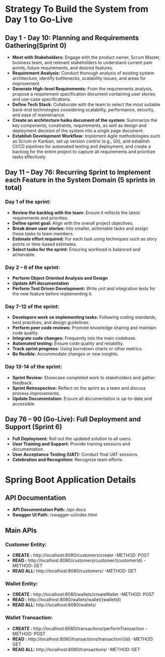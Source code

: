 # Strategy To Build the System from Day 1 to Go-Live

## Day 1 - Day 10: Planning and Requirements Gathering(Sprint 0)

- **Meet with Stakeholders:** Engage with the product owner, Scrum Master, business team, and relevant stakeholders to understand current pain points, future requirements, and desired features.
- **Requirement Analysis:** Conduct thorough analysis of existing system architecture, identify bottlenecks, scalability issues, and areas for improvement.
- **Generate High-level Requirements:** From the requirements analysis, propose a requirement specification document containing user stories and use-case specifications. 
- **Define Tech Stack:** Collaborate with the team to select the most suitable back-end technologies considering scalability, performance, security, and ease of maintenance. 
- **Create an architecture haiku document of the system:** Summarize the key components, constraints, requirements, as well as design and deployment decision of the system into a single page document. 
- **Establish Development Workflow:** Implement Agile methodologies such as Scrum or Kanban, set up version control (e.g., Git), and establish CI/CD pipelines for automated testing and deployment, and create a backlog for the entire project to capture all requirements and prioritize tasks effectively.

## Day 11 – Day 76: Recurring Sprint to Implement each Feature in the System Domain (5 sprints in total)

### Day 1 of the sprint:

- **Review the backlog with the team:** Ensure it reflects the latest requirements and priorities.
- **Define sprint goal:** Align with the overall project objectives.
- **Break down user stories:** Into smaller, actionable tasks and assign these tasks to team members.
- **Estimate effort required:** For each task using techniques such as story points or time-based estimates.
- **Select tasks for the sprint:** Ensuring workload is balanced and achievable.

### Day 2 – 6 of the sprint:

- **Perform Object Oriented Analysis and Design**
- **Update API documentation**
- **Perform Test Driven Development:** Write unit and integration tests for the new feature before implementing it.

### Day 7-12 of the sprint:

- **Developers work on implementing tasks:** Following coding standards, best practices, and design guidelines.
- **Perform peer code reviews:** Promote knowledge sharing and maintain code quality.
- **Integrate code changes:** Frequently into the main codebase.
- **Automated testing:** Ensure code quality and reliability.
- **Track sprint progress:** Using burndown charts or other metrics.
- **Be flexible:** Accommodate changes or new insights.

### Day 13-14 of the sprint:

- **Sprint Review:** Showcase completed work to stakeholders and gather feedback.
- **Sprint Retrospective:** Reflect on the sprint as a team and discuss process improvements.
- **Update Documentation:** Ensure all documentation is up-to-date and accessible.

## Day 76 – 90 (Go-Live): Full Deployment and Support (Sprint 6)

- **Full Deployment:** Roll out the updated solution to all users.
- **User Training and Support:** Provide training sessions and documentation.
- **User Acceptance Testing (UAT):** Conduct final UAT sessions.
- **Celebration and Recognition:** Recognize team efforts.

# Spring Boot Application Details

## API Documentation

- **API Documentation Path:** /api-docs
- **Swagger UI Path:** /swagger-ui/index.html

## Main APIs

### Customer Entity:

- **CREATE :** http://localhost:8080/customers/create -METHOD: POST
- **READ :** http://localhost:8080/customers/customer/{customerId} -METHOD: GET
- **READ ALL:** http://localhost:8080/customers/ -METHOD: GET
  
### Wallet Entity:

- **CREATE :** http://localhost:8080/wallets/createWallet -METHOD: POST
- **READ :** http://localhost:8080/wallets/wallet/{walletId}
- **READ ALL:** http://localhost:8080/wallets/

### Wallet Transaction:

- **CREATE :** http://localhost:8080/transactions/performTransaction -METHOD: POST
- **READ :** http://localhost:8080/transactions/transaction/{id} -METHOD: GET
- **READ ALL:** http://localhost:8080/transactions/ -METHOD: GET
  

